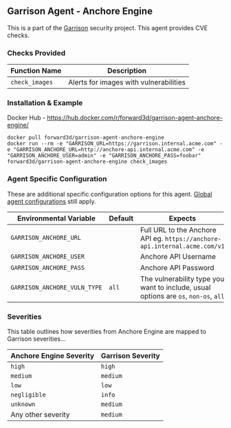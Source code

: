 Garrison Agent - Anchore Engine
--

This is a part of the [Garrison](https://github.com/forward3d/garrison) security project. This agent provides CVE checks.

### Checks Provided

| Function Name | Description  |
| ------------- | ------------- |
| `check_images` | Alerts for images with vulnerabilities |


### Installation & Example

Docker Hub - https://hub.docker.com/r/forward3d/garrison-agent-anchore-engine/

    docker pull forward3d/garrison-agent-anchore-engine
    docker run --rm -e "GARRISON_URL=https://garrison.internal.acme.com" -e "GARRISON_ANCHORE_URL=http://anchore-api.internal.acme.com" -e "GARRISON_ANCHORE_USER=admin" -e "GARRISON_ANCHORE_PASS=foobar" forward3d/garrison-agent-anchore-engine check_images

### Agent Specific Configuration

These are additional specific configuration options for this agent. [Global agent configurations](https://github.com/forward3d/garrison#global-configuration-options) still apply.

| Environmental Variable  | Default | Expects |
| ------------- | ------------- | ------------- |
| `GARRISON_ANCHORE_URL`  | | Full URL to the Anchore API eg. `https://anchore-api.internal.acme.com/v1` |
| `GARRISON_ANCHORE_USER` | | Anchore API Username |
| `GARRISON_ANCHORE_PASS` | | Anchore API Password |
| `GARRISON_ANCHORE_VULN_TYPE` | `all` | The vulnerability type you want to include, usual options are `os`, `non-os`, `all` |

### Severities

This table outlines how severities from Anchore Engine are mapped to Garrison severities...

| Anchore Engine Severity  | Garrison Severity |
| ------------------------ | ----------------- |
| `high`                   | `high`            |
| `medium`                 | `medium`          |
| `low`                    | `low`             |
| `negligible`             | `info`            |
| `unknown`                | `medium`          |
| Any other severity       | `medium`          |
